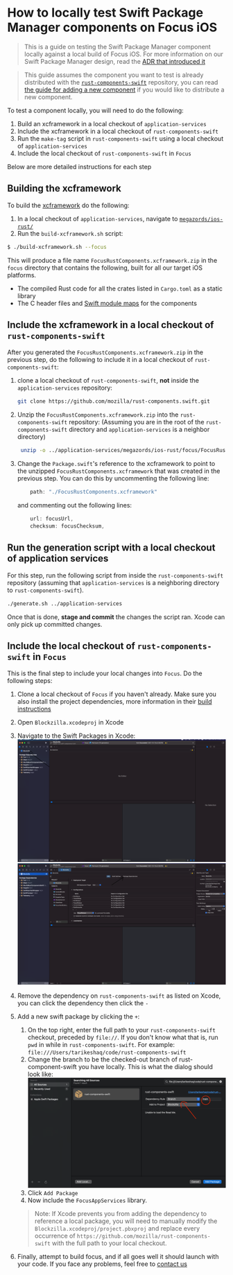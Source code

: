 # How to locally test Swift Package Manager components on Focus iOS
> This is a guide on testing the Swift Package Manager component locally against a local build of Focus iOS. For more information on our Swift Package Manager design, read the [ADR that introduced it](../adr/0003-swift-packaging.md)

> This guide assumes the component you want to test is already distributed with the [`rust-components-swift`](https://github.com/mozilla/rust-components-swift) repository, you can read [the guide for adding a new component](./adding-a-new-component.md#including-the-component-in-the-swift-package-manager-megazord) if you would like to distribute a new component.

To test a component locally, you will need to do the following:
1. Build an xcframework in a local checkout of `application-services`
1. Include the xcframework in a local checkout of `rust-components-swift`
1. Run the `make-tag` script in `rust-components-swift` using a local checkout of `application-services`
1. Include the local checkout of `rust-components-swift` in `Focus`

Below are more detailed instructions for each step

## Building the xcframework
To build the [xcframework](https://developer.apple.com/documentation/swift_packages/distributing_binary_frameworks_as_swift_packages) do the following:
1. In a local checkout of `application-services`, navigate to [`megazords/ios-rust/`](https://github.com/mozilla/application-services/tree/main/megazords/ios-rust)
1. Run the `build-xcframework.sh` script:
```bash
$ ./build-xcframework.sh --focus
```

This will produce a file name `FocusRustComponents.xcframework.zip` in the `focus` directory that contains the following, built for all our target iOS platforms.
- The compiled Rust code for all the crates listed in `Cargo.toml` as a static library
- The C header files and [Swift module maps](https://clang.llvm.org/docs/Modules.html) for the components

## Include the xcframework in a local checkout of `rust-components-swift`
After you generated the `FocusRustComponents.xcframework.zip` in the previous step, do the following to include it in a local checkout of `rust-components-swift`:
1. clone a local checkout of `rust-components-swift`, **not** inside the `application-services` repository:
    ```sh
    git clone https://github.com/mozilla/rust-components.swift.git
    ```
1. Unzip the `FocusRustComponents.xcframework.zip` into the `rust-components-swift` repository: (Assuming you are in the root of the `rust-components-swift` directory and `application-services` is a neighbor directory)
    ```sh
     unzip -o ../application-services/megazords/ios-rust/focus/FocusRustComponents.xcframework.zip -d .
    ```
1. Change the `Package.swift`'s reference to the xcframework to point to the unzipped `FocusRustComponents.xcframework` that was created in the previous step. You can do this by uncommenting the following line:
    ```swift
        path: "./FocusRustComponents.xcframework"
    ```
    and commenting out the following lines:
    ```swift
        url: focusUrl,
        checksum: focusChecksum,
    ```

## Run the generation script with a local checkout of application services
For this step, run the following script from inside the `rust-components-swift` repository (assuming that `application-services` is a neighboring directory to `rust-components-swift`).

```sh
./generate.sh ../application-services
```
Once that is done, **stage and commit** the changes the script ran. Xcode can only pick up committed changes.

## Include the local checkout of `rust-components-swift` in `Focus`
This is the final step to include your local changes into `Focus`. Do the following steps:
1. Clone a local checkout of `Focus` if you haven't already. Make sure you also install the project dependencies, more information in their [build instructions](https://github.com/mozilla-mobile/focus-ios#build-instructions)
1. Open `Blockzilla.xcodeproj` in Xcode
1. Navigate to the Swift Packages in Xcode:
![Screenshot of where to find the setting for Blockzilla](./img/xcode-blockzilla.png)
![Screenshot of where to find the package dependencies](./img/xcode-package-deps.png)
1. Remove the dependency on `rust-components-swift` as listed on Xcode, you can click the dependency then click the `-`
1. Add a new swift package by clicking the `+`:

    1. On the top right, enter the full path to your `rust-components-swift` checkout, preceded by `file://`. If you don't know what that is, run `pwd` in while in `rust-components-swift`. For example: `file:///Users/tarikeshaq/code/rust-components-swift`
    1. Change the branch to be the checked-out branch of rust-component-swift you have locally. This is what the dialog should look like:
    ![Dialog for including the `rust-components-swift` package](./img/xcode-include-packages-focus-ios.png)
    1. Click `Add Package`
    1. Now include the `FocusAppServices` library.
    > Note: If Xcode prevents you from adding the dependency to reference a local package, you will need to manually modify the `Blockzilla.xcodeproj/project.pbxproj` and replace every occurrence of `https://github.com/mozilla/rust-components-swift` with the full path to your local checkout.
1. Finally, attempt to build focus, and if all goes well it should launch  with your code. If you face any problems, feel free to [contact us](../index.md#contact-us)
